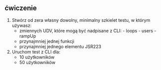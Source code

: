 ## ćwiczenie 

1. Stwórz od zera własny dowolny, minimalny szkielet testu, w którym używasz:
    - zmiennych UDV, które mogą być nadpisane z CLI:
            - loops
            - users
            - rampUp
    - przynajmniej jednej funkcji
    - przynajmniej jednego elementu JSR223
2. Uruchom test z CLI dla:
    - 10 użytkowników
    - 50 użytkowników
    


   
        
     
    
      